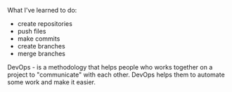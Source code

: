 What I've learned to do:
  - create repositories
  - push files
  - make commits
  - create branches
  - merge branches
  
DevOps - is a methodology that helps people who works together on a project to "communicate" with each other. DevOps helps them to automate some work and make it easier.
